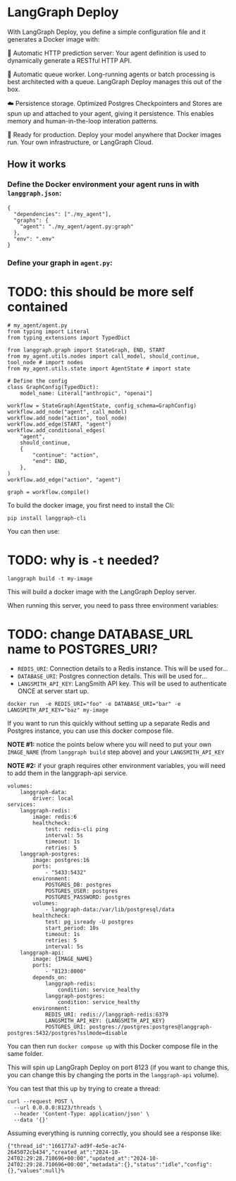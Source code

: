 # LangGraph Deploy

With LangGraph Deploy, you define a simple configuration file and it generates a Docker image with:

🎁 Automatic HTTP prediction server: Your agent definition is used to dynamically generate a RESTful HTTP API.

🥞 Automatic queue worker. Long-running agents or batch processing is best architected with a queue. LangGraph Deploy manages this out of the box.

☁️ Persistence storage. Optimized Postgres Checkpointers and Stores are spun up and attached to your agent, giving it persistence. This enables memory and human-in-the-loop interation patterns.

🚀 Ready for production. Deploy your model anywhere that Docker images run. Your own infrastructure, or LangGraph Cloud.

## How it works

### Define the Docker environment your agent runs in with `langgraph.json`:

```
{
  "dependencies": ["./my_agent"],
  "graphs": {
    "agent": "./my_agent/agent.py:graph"
  },
  "env": ".env"
}
```
### Define your graph in `agent.py`:

# TODO: this should be more self contained
```
# my_agent/agent.py
from typing import Literal
from typing_extensions import TypedDict

from langgraph.graph import StateGraph, END, START
from my_agent.utils.nodes import call_model, should_continue, tool_node # import nodes
from my_agent.utils.state import AgentState # import state

# Define the config
class GraphConfig(TypedDict):
    model_name: Literal["anthropic", "openai"]

workflow = StateGraph(AgentState, config_schema=GraphConfig)
workflow.add_node("agent", call_model)
workflow.add_node("action", tool_node)
workflow.add_edge(START, "agent")
workflow.add_conditional_edges(
    "agent",
    should_continue,
    {
        "continue": "action",
        "end": END,
    },
)
workflow.add_edge("action", "agent")

graph = workflow.compile()
```

To build the docker image, you first need to install the Cli:

```shell
pip install langgraph-cli
```

You can then use:

# TODO: why is `-t` needed?

```
langgraph build -t my-image
```

This will build a docker image with the LangGraph Deploy server.

When running this server, you need to pass three environment variables:

# TODO: change DATABASE_URL name to POSTGRES_URI?

- `REDIS_URI`: Connection details to a Redis instance. This will be used for...
- `DATABASE_URI`: Postgres connection details. This will be used for...
- `LANGSMITH_API_KEY`: LangSmith API key. This will be used to authenticate ONCE at server start up.

```shell
docker run  -e REDIS_URI="foo" -e DATABASE_URI="bar" -e LANGSMITH_API_KEY="baz" my-image
```

If you want to run this quickly without setting up a separate Redis and Postgres instance, you can use this docker compose file. 

**NOTE #1:** notice the points below where you will need to put your own `IMAGE_NAME` (from `langgraph build` step above) and your `LANGSMITH_API_KEY` 

**NOTE #2:** if your graph requires other environment variables, you will need to add them in the langgraph-api service.

```text
volumes:
    langgraph-data:
        driver: local
services:
    langgraph-redis:
        image: redis:6
        healthcheck:
            test: redis-cli ping
            interval: 5s
            timeout: 1s
            retries: 5
    langgraph-postgres:
        image: postgres:16
        ports:
            - "5433:5432"
        environment:
            POSTGRES_DB: postgres
            POSTGRES_USER: postgres
            POSTGRES_PASSWORD: postgres
        volumes:
            - langgraph-data:/var/lib/postgresql/data
        healthcheck:
            test: pg_isready -U postgres
            start_period: 10s
            timeout: 1s
            retries: 5
            interval: 5s
    langgraph-api:
        image: {IMAGE_NAME}
        ports:
            - "8123:8000"
        depends_on:
            langgraph-redis:
                condition: service_healthy
            langgraph-postgres:
                condition: service_healthy
        environment:
            REDIS_URI: redis://langgraph-redis:6379
            LANGSMITH_API_KEY: {LANGSMITH_API_KEY}
            POSTGRES_URI: postgres://postgres:postgres@langgraph-postgres:5432/postgres?sslmode=disable
```

You can then run `docker compose up` with this Docker compose file in the same folder.

This will spin up LangGraph Deploy on port 8123 (if you want to change this, you can change this by changing the ports in the `langgraph-api` volume).

You can test that this up by trying to create a thread:

```shell
curl --request POST \
  --url 0.0.0.0:8123/threads \
  --header 'Content-Type: application/json' \
  --data '{}'
```

Assuming everything is running correctly, you should see a response like:

```shell
{"thread_id":"166177a7-ad9f-4e5e-ac74-2645072cb434","created_at":"2024-10-24T02:29:28.710696+00:00","updated_at":"2024-10-24T02:29:28.710696+00:00","metadata":{},"status":"idle","config":{},"values":null}%
```


